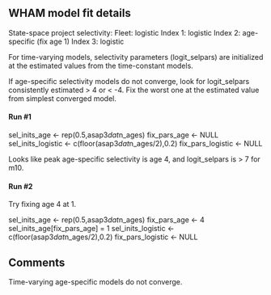 ## WHAM model fit details

State-space project selectivity:
  Fleet: logistic
  Index 1: logistic
  Index 2: age-specific (fix age 1)
  Index 3: logistic    

For time-varying models, selectivity parameters (logit_selpars) are initialized at the estimated values from the time-constant models.

If age-specific selectivity models do not converge, look for logit_selpars consistently estimated > 4 or < -4. Fix the worst one at the estimated value from simplest converged model.

#### Run #1

sel_inits_age <- rep(0.5,asap3$dat$n_ages)
fix_pars_age <- NULL
sel_inits_logistic <- c(floor(asap3$dat$n_ages/2),0.2)
fix_pars_logistic <- NULL

Looks like peak age-specific selectivity is age 4, and logit_selpars is > 7 for m10.

#### Run #2

Try fixing age 4 at 1.

sel_inits_age <- rep(0.5,asap3$dat$n_ages)
fix_pars_age <- 4
sel_inits_age[fix_pars_age] = 1
sel_inits_logistic <- c(floor(asap3$dat$n_ages/2),0.2)
fix_pars_logistic <- NULL

## Comments

Time-varying age-specific models do not converge.
